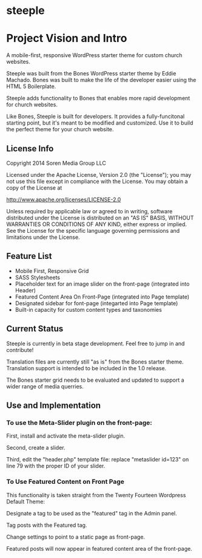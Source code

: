 steeple
=======

<h1>Project Vision and Intro</h1>

A mobile-first, responsive WordPress starter theme for custom church websites.

Steeple was built from the Bones WordPress starter theme by Eddie Machado. Bones was built to make the life of the developer easier using the HTML 5 Boilerplate. 

Steeple adds functionality to Bones that enables more rapid development for church websites. 

Like Bones, Steeple is built for developers. It provides a fully-funcitonal starting point, but it's meant to be modified and customized. Use it to build the perfect theme for your church website.

<h2>License Info</h2>

Copyright 2014 Soren Media Group LLC

Licensed under the Apache License, Version 2.0 (the "License");
you may not use this file except in compliance with the License.
You may obtain a copy of the License at

http://www.apache.org/licenses/LICENSE-2.0

Unless required by applicable law or agreed to in writing, software
distributed under the License is distributed on an "AS IS" BASIS,
WITHOUT WARRANTIES OR CONDITIONS OF ANY KIND, either express or implied.
See the License for the specific language governing permissions and
limitations under the License.

<h2>Feature List</h2>

<ul>
    <li>Mobile First, Responsive Grid</li>
    <li>SASS Stylesheets</li>
    <li>Placeholder text for an image slider on the front-page (integrated into Header)</li>
    <li>Featured Content Area On Front-Page (integrated into Page template)</li>
    <li>Designated sidebar for font-page (integarted into Page template)</li>
    <li>Built-in capacity for custom content types and taxonomies</li>
</ul>

<h2>Current Status</h2>

Steeple is currently in beta stage development. Feel free to jump in and contribute!

Translation files are currently still "as is" from the Bones starter theme. Translation support is intended to be included in the 1.0 release.

The Bones starter grid needs to be evaluated and updated to support a wider range of media querries.

<h2>Use and Implementation</h2>

<h3>To use the Meta-Slider plugin on the front-page:</h3>

First, install and activate the meta-slider plugin.

Second, create a slider.

Third, edit the "header.php" template file: replace "metaslider id=123" on line 79 with the proper ID of your slider.

<h3>To Use Featured Content on Front Page</h3>

This functionality is taken straight from the Twenty Fourteen Wordpress Default Theme:

Designate a tag to be used as the "featured" tag in the Admin panel.

Tag posts with the Featured tag.

Change settings to point to a static page as front-page.

Featured posts will now appear in featured content area of the front-page.
